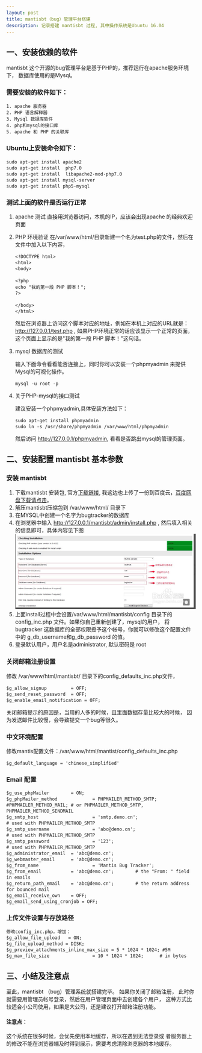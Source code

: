 ```yaml
---
layout: post
title: mantisbt（bug）管理平台搭建
description: 记录搭建 mantisbt 过程, 其中操作系统是Ubuntu 16.04
---
```


## 一、安装依赖的软件
mantisbt 这个开源的bug管理平台是基于PHP的，推荐运行在apache服务环境下，
数据库使用的是Mysql。

### 需要安装的软件如下：
	1. apache 服务器
	2. PHP 语言解释器
	3. Mysql 数据库软件
	4. php和mysql的接口库
	5. apache 和 PHP 的关联库

### Ubuntu上安装命令如下：

```
sudo apt-get install apache2
sudo apt-get install  php7.0
sudo apt-get install  libapache2-mod-php7.0
sudo apt-get install mysql-server
sudo apt-get install php5-mysql
```

### 测试上面的软件是否运行正常
1. apache 测试
直接用浏览器访问，本机的IP，应该会出现apache 的经典欢迎页面

2. PHP 环境验证
在/var/www/html/目录新建一个名为test.php的文件，然后在文件中加入以下内容，
	```
	<!DOCTYPE html>
	<html>
	<body>

	<?php
	echo "我的第一段 PHP 脚本！";
	?>

	</body>
	</html>

	```
	然后在浏览器上访问这个脚本对应的地址，例如在本机上对应的URL就是：
	http://127.0.0.1/test.php , 如果PHP环境正常的话应该显示一个正常的页面，
	这个页面上显示的是"我的第一段 PHP 脚本！"这句话。

3. mysql 数据库的测试

	输入下面命令看看能否连接上，同时你可以安装一个phpmyadmin
	来提供Mysql的可视化操作。

	```
	mysql -u root -p
	```

4. 关于PHP-mysql的接口测试

	建议安装一个phpmyadmin,具体安装方法如下：

	```
	sudo apt-get install phpmyadmin
	sudo ln -s /usr/share/phpmyadmin /var/www/html/phpmyadmin

	```
	然后访问 http://127.0.0.1/phpmyadmin, 看看是否跳出mysql的管理页面。


## 二、安装配置 mantisbt 基本参数

### 安装 mantisbt
1. 下载mantisbt 安装包,
官方[下载链接](https://jaist.dl.sourceforge.net/project/mantisbt/mantis-stable/2.14.0/mantisbt-2.14.0.zip),
我这边也上传了一份到百度云，[百度网盘下载请点击](https://pan.baidu.com/s/1xsL5_HUdNxBTlvo3E-5EBQ)。
2. 解压mantisbt压缩包到 /var/www/html/ 目录下
3. 在MYSQL中创建一个名字为bugtracker的数据库
4. 在浏览器中输入 http://127.0.0.1/mantisbt/admin/install.php , 然后填入相关的信息即可，具体内容见下图![](/pic_post/2016-04-08/config.jpg)
5. 上面install过程中会设置/var/www/html/mantisbt/config 目录下的config_inc.php 文件。如果你自己重新创建了，mysql的用户，
将bugtracker 这数据库的全部权限授予这个帐号，你就可以修改这个配置文件中的
g_db_username和g_db_password 的值。
6. 登录默认用户，用户名是administrator, 默认密码是 root

### 关闭邮箱注册设置
修改 /var/www/html/mantisbt/ 目录下的config_defaults_inc.php文件，
```
$g_allow_signup         = OFF;
$g_send_reset_password  = OFF;
$g_enable_email_notification = OFF;
```
关闭邮箱提示的原因是，当用的人多的时候，且里面数据存量比较大的时候，
因为发送邮件比较慢，会导致提交一个bug等很久。

### 中文环境配置
修改mantis配置文件：/var/www/html/mantist/config_defaults_inc.php
```
$g_default_language = 'chinese_simplified'
```

### Email 配置

```
$g_use_phpMailer        = ON;
$g_phpMailer_method             = PHPMAILER_METHOD_SMTP; #PHPMAILER_METHOD_MAIL; # or PHPMAILER_METHOD_SMTP, PHPMAILER_METHOD_SENDMAIL
$g_smtp_host                    = 'smtp.demo.cn';                       # used with PHPMAILER_METHOD_SMTP
$g_smtp_username                = 'abc@demo.cn';                                        # used with PHPMAILER_METHOD_SMTP
$g_smtp_password                = '123';                                       # used with PHPMAILER_METHOD_SMTP
$g_administrator_email  = 'abc@demo.cn';
$g_webmaster_email      = 'abc@demo.cn';
$g_from_name                    = 'Mantis Bug Tracker';
$g_from_email           = 'abc@demo.cn';        # the "From: " field in emails
$g_return_path_email    = 'abc@demo.cn';        # the return address for bounced mail
$g_email_receive_own    = OFF;
$g_email_send_using_cronjob = OFF;
```

### 上传文件设置与存放路径

	修改config_inc.php，增加：
	$g_allow_file_upload   = ON;
	$g_file_upload_method = DISK;
	$g_preview_attachments_inline_max_size = 5 * 1024 * 1024; #5M
	$g_max_file_size                = 10 * 1024 * 1024;      # in bytes


## 三、小结及注意点
至此，mantisbt （bug）管理系统就搭建完毕。
如果你关闭了邮箱注册，
此时你就需要用管理员帐号登录，然后在用户管理页面中去创建各个用户，
这种方式比较适合小公司使用，如果是大公司，还是建议打开邮箱注册功能。

#### 注意点：
这个系统在很多时候，会优先使用本地缓存，所以在遇到无法登录或
者服务器上的修改不能在浏览器端及时得到展示，需要考虑清除浏览器的本地缓存。


